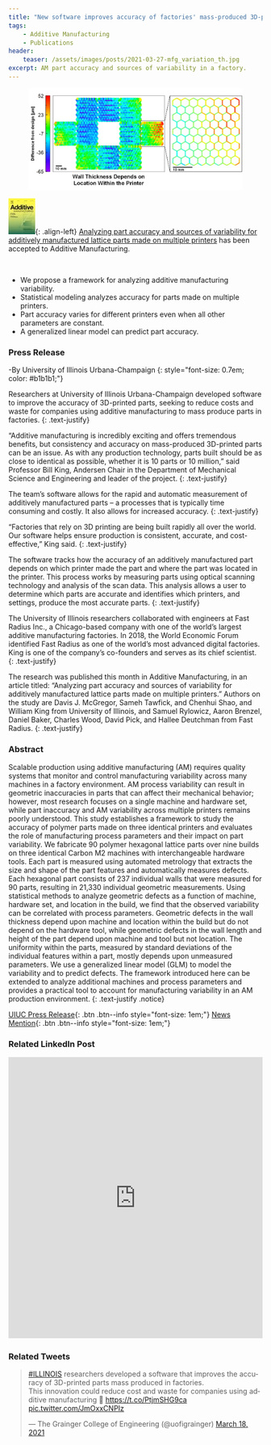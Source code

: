```yaml
---
title: "New software improves accuracy of factories' mass-produced 3D-printed parts"
tags:
    - Additive Manufacturing
    - Publications
header:
    teaser: /assets/images/posts/2021-03-27-mfg_variation_th.jpg
excerpt: AM part accuracy and sources of variability in a factory.
---
```

<figure>
    <a href="/assets/images/posts/2021-03-27-mfg_variation.jpg">
    <img src="/assets/images/posts/2021-03-27-mfg_variation.jpg"></a>
</figure>

![image-left](/assets/images/posts/AM_journal_cover50x70.jpg){: .align-left}
[Analyzing part accuracy and sources of variability for additively manufactured lattice parts made on multiple printers](https://doi.org/10.1016/j.addma.2021.101924)
has been accepted to Additive Manufacturing.

<p>&nbsp;</p>

* We propose a framework for analyzing additive manufacturing variability.
* Statistical modeling analyzes accuracy for parts made on multiple printers.
* Part accuracy varies for different printers even when all other parameters are constant.
* A generalized linear model can predict part accuracy.

### Press Release
-By University of Illinois Urbana-Champaign
{: style="font-size: 0.7em; color: #b1b1b1;"}

Researchers at University of Illinois Urbana-Champaign developed software to improve the accuracy of 3D-printed parts, seeking to reduce costs and waste for companies using additive manufacturing to mass produce parts in factories.
{: .text-justify}

“Additive manufacturing is incredibly exciting and offers tremendous benefits, but consistency and accuracy on mass-produced 3D-printed parts can be an issue. As with any production technology, parts built should be as close to identical as possible, whether it is 10 parts or 10 million,” said Professor Bill King, Andersen Chair in the Department of Mechanical Science and Engineering and leader of the project.
{: .text-justify}

The team’s software allows for the rapid and automatic measurement of additively manufactured parts – a processes that is typically time consuming and costly. It also allows for increased accuracy.
{: .text-justify}

“Factories that rely on 3D printing are being built rapidly all over the world. Our software helps ensure production is consistent, accurate, and cost-effective,” King said.
{: .text-justify}

The software tracks how the accuracy of an additively manufactured part depends on which printer made the part and where the part was located in the printer. This process works by measuring parts using optical scanning technology and analysis of the scan data. This analysis allows a user to determine which parts are accurate and identifies which printers, and settings, produce the most accurate parts.
{: .text-justify}

The University of Illinois researchers collaborated with engineers at Fast Radius Inc., a Chicago-based company with one of the world’s largest additive manufacturing factories. In 2018, the World Economic Forum identified Fast Radius as one of the world’s most advanced digital factories. King is one of the company’s co-founders and serves as its chief scientist.
{: .text-justify}

The research was published this month in Additive Manufacturing, in an article titled: “Analyzing part accuracy and sources of variability for additively manufactured lattice parts made on multiple printers.” Authors on the study are Davis J. McGregor, Sameh Tawfick, and Chenhui Shao, and William King from University of Illinois, and Samuel Rylowicz, Aaron Brenzel, Daniel Baker, Charles Wood, David Pick, and Hallee Deutchman from Fast Radius.
{: .text-justify}


### Abstract
Scalable production using additive manufacturing (AM) requires quality systems that monitor and control manufacturing variability across many machines in a factory environment. AM process variability can result in geometric inaccuracies in parts that can affect their mechanical behavior; however, most research focuses on a single machine and hardware set, while part inaccuracy and AM variability across multiple printers remains poorly understood. This study establishes a framework to study the accuracy of polymer parts made on three identical printers and evaluates the role of manufacturing process parameters and their impact on part variability. We fabricate 90 polymer hexagonal lattice parts over nine builds on three identical Carbon M2 machines with interchangeable hardware tools. Each part is measured using automated metrology that extracts the size and shape of the part features and automatically measures defects. Each hexagonal part consists of 237 individual walls that were measured for 90 parts, resulting in 21,330 individual geometric measurements. Using statistical methods to analyze geometric defects as a function of machine, hardware set, and location in the build, we find that the observed variability can be correlated with process parameters. Geometric defects in the wall thickness depend upon machine and location within the build but do not depend on the hardware tool, while geometric defects in the wall length and height of the part depend upon machine and tool but not location. The uniformity within the parts, measured by standard deviations of the individual features within a part, mostly depends upon unmeasured parameters. We use a generalized linear model (GLM) to model the variability and to predict defects. The framework introduced here can be extended to analyze additional machines and process parameters and provides a practical tool to account for manufacturing variability in an AM production environment.
{: .text-justify .notice}

[UIUC Press Release](https://grainger.illinois.edu/news/stories/33360){: .btn .btn--info style="font-size: 1em;"}
[News Mention](https://www.fabbaloo.com/news/analyzing-am-part-quality-at-scale){: .btn .btn--info style="font-size: 1em;"}

### Related LinkedIn Post
<iframe src="https://www.linkedin.com/embed/feed/update/urn:li:share:6777975290963496960" height="557" width="504" frameborder="0" allowfullscreen="" title="Embedded post"></iframe>

### Related Tweets
<blockquote class="twitter-tweet"><p lang="en" dir="ltr"><a href="https://twitter.com/hashtag/ILLINOIS?src=hash&amp;ref_src=twsrc%5Etfw">#ILLINOIS</a> researchers developed a software that improves the accuracy of 3D-printed parts mass produced in factories.<br>This innovation could reduce cost and waste for companies using additive manufacturing 🔸 <a href="https://t.co/PtjmSHG9ca">https://t.co/PtjmSHG9ca</a> <a href="https://t.co/JmOxxCNPIz">pic.twitter.com/JmOxxCNPIz</a></p>&mdash; The Grainger College of Engineering (@uofigrainger) <a href="https://twitter.com/uofigrainger/status/1372554107639193606?ref_src=twsrc%5Etfw">March 18, 2021</a></blockquote> <script async src="https://platform.twitter.com/widgets.js" charset="utf-8"></script>